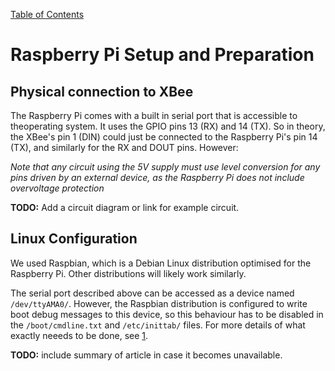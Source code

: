 [Table of Contents](toc.md)

Raspberry Pi Setup and Preparation
==================================

Physical connection to XBee
---------------------------
The Raspberry Pi comes with a built in serial port that is accessible to theoperating system. It uses the GPIO pins 13 (RX) and 14 (TX). So in theory, the XBee's pin 1 (DIN) could just be connected to the Raspberry Pi's pin 14 (TX), and similarly for the RX and DOUT pins. However: 

_Note that any circuit using the 5V supply must use level conversion for any pins driven by an external device, as the Raspberry Pi does not include overvoltage protection_

**TODO:** Add a circuit diagram or link for example circuit.

Linux Configuration
-------------------

We used Raspbian, which is a Debian Linux distribution optimised for the Raspberry Pi. Other distributions will likely work similarly.

The serial port described above can be accessed as a device named `/dev/ttyAMA0/`. However, the Raspbian distribution is configured to write boot debug messages to this device, so this behaviour has to be disabled in the `/boot/cmdline.txt` and `/etc/inittab/` files. For more details of what exactly neeeds to be done, see [1].

**TODO:** include summary of article in case it becomes unavailable.

[1]: http://www.irrational.net/2012/04/19/using-the-raspberry-pis-serial-port/
